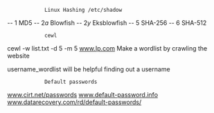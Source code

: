 				Linux Hashing /etc/shadow
-- $1$   MD5
-- $2a$ Blowfish
-- $2y$ Eksblowfish
-- $5$   SHA-256
-- $6$   SHA-512      

				cewl
cewl -w list.txt -d 5 -m 5 www.Ip.com 			Make a wordlist by crawling the website

username_wordlist will be helpful finding out a username


				Default passwords
www.cirt.net/passwords
www.default-password.info
www.datarecovery.com/rd/default-passwords/